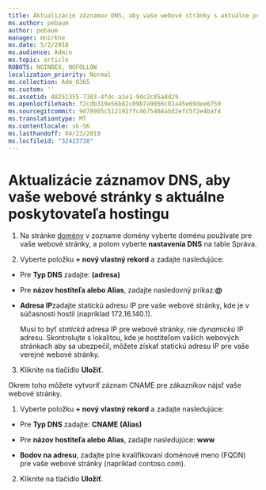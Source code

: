 ```yaml
---
title: Aktualizácie záznamov DNS, aby vaše webové stránky s aktuálne poskytovateľa hostingu
ms.author: pebaum
author: pebaum
manager: mnirkhe
ms.date: 5/2/2018
ms.audience: Admin
ms.topic: article
ROBOTS: NOINDEX, NOFOLLOW
localization_priority: Normal
ms.collection: Adm_O365
ms.custom: ''
ms.assetid: 48251355-7383-4fdc-a1e1-9dc2c85a8d29
ms.openlocfilehash: f2cdb319e56b82c09b7a9856c81a45e69dee6759
ms.sourcegitcommit: 9d78905c512192ffc4675468abd2efc5f2e4baf4
ms.translationtype: MT
ms.contentlocale: sk-SK
ms.lasthandoff: 04/23/2019
ms.locfileid: "32423738"
---
```

# <a name="update-dns-records-to-keep-your-website-with-your-current-hosting-provider"></a>Aktualizácie záznamov DNS, aby vaše webové stránky s aktuálne poskytovateľa hostingu

1. Na stránke [domény](https://portal.office.com/adminportal/home#/Domains) v zozname domény vyberte doménu používate pre vaše webové stránky, a potom vyberte **nastavenia DNS** na table Správa. 
    
2. Vyberte položku **+ nový vlastný rekord** a zadajte nasledujúce: 
    
  - Pre **Typ DNS** zadajte: **(adresa)**
    
  - Pre **názov hostiteľa alebo Alias**, zadajte nasledovný príkaz:**@**
    
  - **Adresa IP**zadajte statickú adresu IP pre vaše webové stránky, kde je v súčasnosti hostil (napríklad 172.16.140.1). 
    
    Musí to byť *statická* adresa IP pre webové stránky, nie *dynamickú* IP adresu. Skontrolujte s lokalitou, kde je hostiteľom vašich webových stránkach aby sa ubezpečil, môžete získať statickú adresu IP pre vaše verejné webové stránky. 
    
3. Kliknite na tlačidlo **Uložiť**. 
    
Okrem toho môžete vytvoriť záznam CNAME pre zákazníkov nájsť vaše webové stránky.
  
1. Vyberte položku **+ nový vlastný rekord** a zadajte nasledujúce: 
    
  - Pre **Typ DNS** zadajte: **CNAME (Alias)**
    
  - Pre **názov hostiteľa alebo Alias**, zadajte nasledujúce: **www**
    
  - **Bodov na adresu**, zadajte plne kvalifikovaní doménové meno (FQDN) pre vaše webové stránky (napríklad contoso.com). 
    
2. Kliknite na tlačidlo **Uložiť**. 
    

